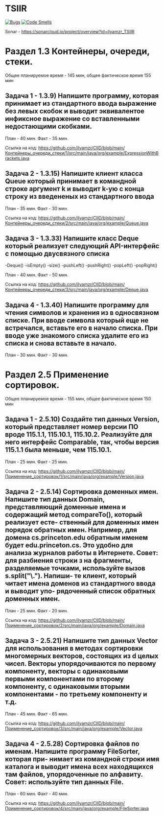 # TSIIR
[![Bugs](https://sonarcloud.io/api/project_badges/measure?project=ilyamzr_TSIIR&metric=bugs)](https://sonarcloud.io/summary/new_code?id=ilyamzr_TSIIR)
[![Code Smells](https://sonarcloud.io/api/project_badges/measure?project=ilyamzr_TSIIR&metric=code_smells)](https://sonarcloud.io/summary/new_code?id=ilyamzr_TSIIR)
 
Sonar - https://sonarcloud.io/project/overview?id=ilyamzr_TSIIR

# Раздел 1.3 Контейнеры, очереди, стеки. 
Общее планируемое время - 145 мин, общее фактическое время 155 мин

## Задача 1 - 1.3.9) Напишите программу, которая принимает из стандартного ввода выражение без левых скобок и выводит эквивалентое инфиксное выражение со вставленными недостающими скобками.

План - 40 мин.
Факт - 35 мин.

Ссылка на код: https://github.com/ilyamzr/CIID/blob/main/Контейнеры_очереди_стеки/1/src/main/java/org/example/ExpressionWithBrackets.java

## Задача 2 - 1.3.15) Напишите клиент класса Queue который принимает в командной строке аргумент k и выводит k-ую с конца строку из введененых из стандартного ввода

План - 35 мин.
Факт - 30 мин.

Ссылка на код: https://github.com/ilyamzr/CIID/blob/main/Контейнеры_очереди_стеки/2/src/main/java/org/example/Queue.java

## Задача 3 - 1.3.33) Напишите класс Deque который реализует следующий API-интерфейс с помощью двусвязного списка
-Deque()
-isEmpty()
-size()
-pushLeft()
-pushRight()
-popLeft()
-popRight()

План - 40 мин.
Факт - 50 мин.

Ссылка на код: https://github.com/ilyamzr/CIID/blob/main/Контейнеры_очереди_стеки/3/src/main/java/org/example/Deque.java

## Задача 4 - 1.3.40) Напишите программу для чтения символов и хранения из в односвязном списке. При вводе символа который еще не встречался, вставьте его в начало списка. При вводе уже знакомого списка удалите его из списка и снова вставьте в начало.

План - 30 мин.
Факт - 30 мин.

# Раздел 2.5 Применение сортировок. 
Общее планируемое время - 155 мин, общее фактическое время 150 мин

## Задача 1 - 2.5.10) Создайте тип данных Version, который представляет номер версии ПО вроде 115.1.1, 115.10.1, 115.10.2. Реализуйте для него интерфейс Comparable, так, чтобы версия 115.1.1 была меньше, чем 115.10.1.

План - 25 мин.
Факт - 25 мин.

Ссылка на код: https://github.com/ilyamzr/CIID/blob/main/Применение_сортировок/1/src/main/java/org/example/Version.java

## Задача 2 - 2.5.14) Сортировка доменных имен. Напишите тип данных Domain, представляющий доменные имена и содержащий метод compareTo(), который реализует есте- ственный для доменных имен порядок обратных имен. Например, для домена cs.princeton.edu обратным именем будет edu.princeton.cs. Это удобно для анализа журналов работы в Интернете. Совет: для разбиения строки з на фрагменты, разделяемые точками, используйте вызов s.split("\\."). Напиши- те клиент, который читает имена доменов из стандартного ввода и выводит упо- рядоченный список обратных доменных имен.

План - 25 мин.
Факт - 20 мин.

Ссылка на код: https://github.com/ilyamzr/CIID/blob/main/Применение_сортировок/2/src/main/java/org/example/Domain.java

## Задача 3 - 2.5.21) Напишите тип данных Vector для использования в методах сортировки многомерных векторов, состоящих из d целых чисел. Векторы упорядочиваются по первому компоненту, векторы с одинаковыми первыми компонентами по второму компоненту, с одинаковыми вторыми компонентами - по третьему компоненту и т.д.

План - 45 мин.
Факт - 65 мин.

Ссылка на код: https://github.com/ilyamzr/CIID/blob/main/Применение_сортировок/3/src/main/java/org/example/Vector.java

## Задача 4 - 2.5.28) Сортировка файлов по именам. Напишите программу FileSorter, которая при- нимает из командной строки имя каталога и выводит имена всех находящихся там файлов, упорядоченные по алфавиту. Совет: используйте тип данных File.

План - 60 мин.
Факт - 40 мин.

Ссылка на код: https://github.com/ilyamzr/CIID/blob/main/Применение_сортировок/4/src/main/java/org/example/FileSorter.java
